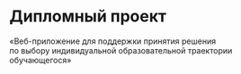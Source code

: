 # Дипломный проект

«Веб-приложение для поддержки принятия решения<br> по выбору индивидуальной образовательной траектории обучающегося»
